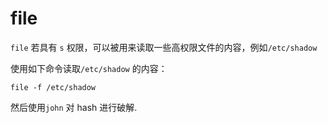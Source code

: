 # file

`file` 若具有 `s` 权限，可以被用来读取一些高权限文件的内容，例如`/etc/shadow`

使用如下命令读取`/etc/shadow` 的内容：

```
file -f /etc/shadow
```


然后使用`john` 对 hash 进行破解.
